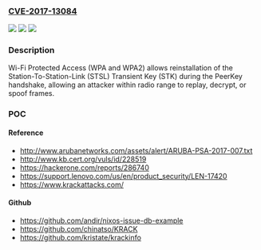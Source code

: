 ### [CVE-2017-13084](https://cve.mitre.org/cgi-bin/cvename.cgi?name=CVE-2017-13084)
![](https://img.shields.io/static/v1?label=Product&message=Wi-Fi%20Protected%20Access%20(WPA%20and%20WPA2)&color=blue)
![](https://img.shields.io/static/v1?label=Version&message=n%2Fa&color=blue)
![](https://img.shields.io/static/v1?label=Vulnerability&message=CWE-323%3A%20Reusing%20a%20Nonce%2C%20Key%20Pair%20in%20Encryption&color=brighgreen)

### Description

Wi-Fi Protected Access (WPA and WPA2) allows reinstallation of the Station-To-Station-Link (STSL) Transient Key (STK) during the PeerKey handshake, allowing an attacker within radio range to replay, decrypt, or spoof frames.

### POC

#### Reference
- http://www.arubanetworks.com/assets/alert/ARUBA-PSA-2017-007.txt
- http://www.kb.cert.org/vuls/id/228519
- https://hackerone.com/reports/286740
- https://support.lenovo.com/us/en/product_security/LEN-17420
- https://www.krackattacks.com/

#### Github
- https://github.com/andir/nixos-issue-db-example
- https://github.com/chinatso/KRACK
- https://github.com/kristate/krackinfo

